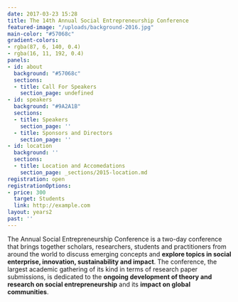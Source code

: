 ```yaml
---
date: 2017-03-23 15:28
title: The 14th Annual Social Entrepreneurship Conference
featured-image: "/uploads/background-2016.jpg"
main-color: "#57068c"
gradient-colors:
- rgba(87, 6, 140, 0.4)
- rgba(16, 11, 192, 0.4)
panels:
- id: about
  background: "#57068c"
  sections:
  - title: Call For Speakers
    section_page: undefined
- id: speakers
  background: "#9A2A1B"
  sections:
  - title: Speakers
    section_page: ''
  - title: Sponsors and Directors
    section_page: ''
- id: location
  background: ''
  sections:
  - title: Location and Accomedations
    section_page: _sections/2015-location.md
registration: open
registrationOptions:
- price: 300
  target: Students
  link: http://example.com
layout: years2
past: ''
---
```



The Annual Social Entrepreneurship Conference is a two-day conference that brings together scholars, researchers, students and practitioners from around the world to discuss emerging concepts and **explore topics in social enterprise, innovation, sustainability and impact**. The conference, the largest academic gathering of its kind in terms of research paper submissions, is dedicated to the **ongoing development of theory and research on social entrepreneurship** and its **impact on global communities**.